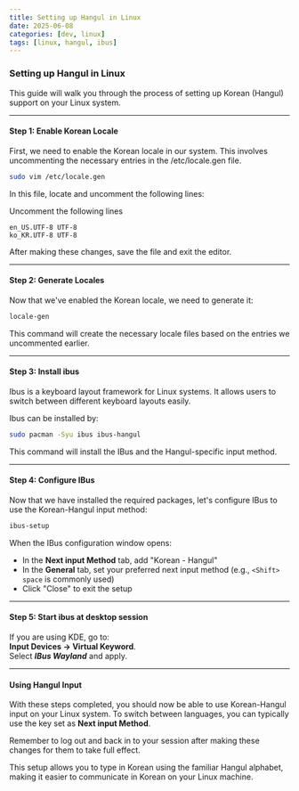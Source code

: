 ```yaml
---
title: Setting up Hangul in Linux
date: 2025-06-08
categories: [dev, linux]
tags: [linux, hangul, ibus]
---
```


### Setting up Hangul in Linux

This guide will walk you through the process of setting up Korean (Hangul) support on your Linux system.

---

#### Step 1: Enable Korean Locale

First, we need to enable the Korean locale in our system. This involves uncommenting the necessary entries in the /etc/locale.gen file.

```bash
sudo vim /etc/locale.gen
```

In this file, locate and uncomment the following lines:

Uncomment the following lines
```text
en_US.UTF-8 UTF-8
ko_KR.UTF-8 UTF-8
```

After making these changes, save the file and exit the editor.

---

#### Step 2: Generate Locales

Now that we've enabled the Korean locale, we need to generate it:

```bash
locale-gen
```

This command will create the necessary locale files based on the entries we uncommented earlier.

---

#### Step 3: Install ibus

Ibus is a keyboard layout framework for Linux systems. It allows users to switch between different keyboard layouts easily.

Ibus can be installed by:

```bash
sudo pacman -Syu ibus ibus-hangul
```

This command will install the IBus and the Hangul-specific input method.

---

#### Step 4: Configure IBus

Now that we have installed the required packages, let's configure IBus to use the Korean-Hangul input method:

```bash
ibus-setup
```

When the IBus configuration window opens:

- In the **Next input Method** tab, add "Korean - Hangul"
- In the **General** tab, set your preferred next input method (e.g., `<Shift> space` is commonly used)
- Click "Close" to exit the setup

---

#### Step 5: Start ibus at desktop session

If you are using KDE, go to:  
**Input Devices -> Virtual Keyword**.  
Select **_IBus Wayland_** and apply.

---

#### Using Hangul Input

With these steps completed, you should now be able to use Korean-Hangul input on your Linux system. To switch between languages, you can typically use the
key set as **Next input Method**.  

Remember to log out and back in to your session after making these changes for them to take full effect.

This setup allows you to type in Korean using the familiar Hangul alphabet, making it easier to communicate in Korean on your Linux machine.

